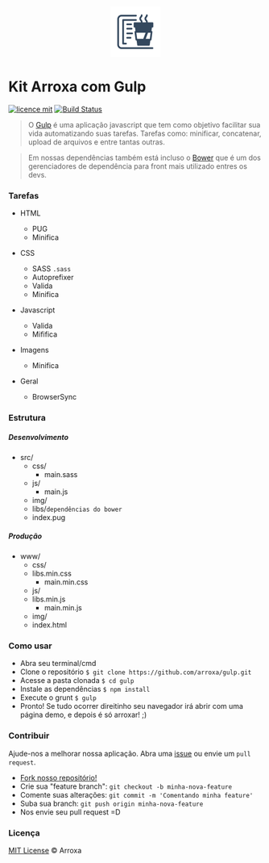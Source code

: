 <p align="center"><img width="100px" src="/src/img/icon_arroxa.png" alt="logo arroxa"></p>

# Kit Arroxa com Gulp
[![licence mit](https://img.shields.io/badge/licence-MIT-blue.svg)](http://arroxa.mit-license.org/)
[![Build Status](https://travis-ci.org/arroxa/gulp.svg?branch=master)](https://travis-ci.org/arroxa/gulp)
> O [Gulp](http://gulpjs.com/) é uma aplicação javascript que tem como objetivo facilitar sua vida automatizando suas tarefas.
Tarefas como: minificar, concatenar, upload de arquivos e entre tantas outras.

> Em nossas dependências também está incluso o [Bower](http://bower.io/) que é um dos gerenciadores de dependência para front mais utilizado entres os devs.

### Tarefas
- HTML
  - PUG
  - Minifica

- CSS
	- SASS `.sass`
	- Autoprefixer
	- Valida
	- Minifica

- Javascript
	- Valida
	- Mififica

- Imagens
	- Minifica

- Geral
	- BrowserSync


### Estrutura
##### Desenvolvimento
- src/
	- css/
		- main.sass
	- js/
		- main.js
	- img/
	- libs/`dependências do bower`
	- index.pug

##### Produção
- www/
	- css/
    - libs.min.css
	  - main.min.css
	- js/
    - libs.min.js
	  - main.min.js
	- img/
	- index.html



### Como usar
- Abra seu terminal/cmd
- Clone o repositório `$ git clone https://github.com/arroxa/gulp.git`
- Acesse a pasta clonada `$ cd gulp`
- Instale as dependências `$ npm install`
- Execute o grunt `$ gulp`
- Pronto! Se tudo ocorrer direitinho seu navegador irá abrir com uma página demo, e depois é só arroxar! ;)


### Contribuir
Ajude-nos a melhorar nossa aplicação. Abra uma [issue](https://github.com/arroxa/gulp/issues/new) ou  envie um `pull request`.
- [Fork nosso repositório!](https://github.com/arroxa/gulp#fork-destination-box)
- Crie sua "feature branch": `git checkout -b minha-nova-feature`
- Comente suas alterações: `git commit -m 'Comentando minha feature'`
- Suba sua branch: `git push origin minha-nova-feature`
- Nos envie seu pull request =D


### Licença
[MIT License](http://arroxa.mit-license.org/) © Arroxa
